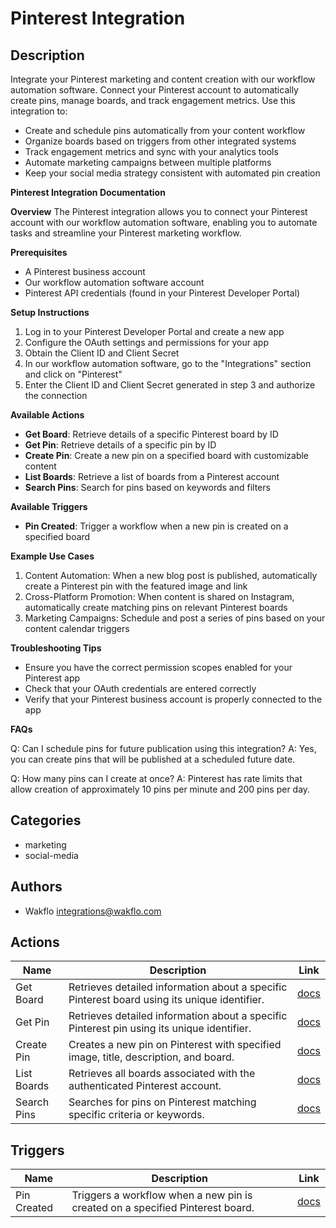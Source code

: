 # Pinterest Integration

## Description

Integrate your Pinterest marketing and content creation with our workflow automation software. Connect your Pinterest account to automatically create pins, manage boards, and track engagement metrics. Use this integration to:

- Create and schedule pins automatically from your content workflow
- Organize boards based on triggers from other integrated systems
- Track engagement metrics and sync with your analytics tools
- Automate marketing campaigns between multiple platforms
- Keep your social media strategy consistent with automated pin creation

**Pinterest Integration Documentation**

**Overview**
The Pinterest integration allows you to connect your Pinterest account with our workflow automation software, enabling you to automate tasks and streamline your Pinterest marketing workflow.

**Prerequisites**

- A Pinterest business account
- Our workflow automation software account
- Pinterest API credentials (found in your Pinterest Developer Portal)

**Setup Instructions**

1. Log in to your Pinterest Developer Portal and create a new app
2. Configure the OAuth settings and permissions for your app
3. Obtain the Client ID and Client Secret
4. In our workflow automation software, go to the "Integrations" section and click on "Pinterest"
5. Enter the Client ID and Client Secret generated in step 3 and authorize the connection

**Available Actions**

- **Get Board**: Retrieve details of a specific Pinterest board by ID
- **Get Pin**: Retrieve details of a specific pin by ID
- **Create Pin**: Create a new pin on a specified board with customizable content
- **List Boards**: Retrieve a list of boards from a Pinterest account
- **Search Pins**: Search for pins based on keywords and filters

**Available Triggers**

- **Pin Created**: Trigger a workflow when a new pin is created on a specified board

**Example Use Cases**

1. Content Automation: When a new blog post is published, automatically create a Pinterest pin with the featured image and link
2. Cross-Platform Promotion: When content is shared on Instagram, automatically create matching pins on relevant Pinterest boards
3. Marketing Campaigns: Schedule and post a series of pins based on your content calendar triggers

**Troubleshooting Tips**

- Ensure you have the correct permission scopes enabled for your Pinterest app
- Check that your OAuth credentials are entered correctly
- Verify that your Pinterest business account is properly connected to the app

**FAQs**

Q: Can I schedule pins for future publication using this integration?
A: Yes, you can create pins that will be published at a scheduled future date.

Q: How many pins can I create at once?
A: Pinterest has rate limits that allow creation of approximately 10 pins per minute and 200 pins per day.

## Categories

- marketing
- social-media

## Authors

- Wakflo <integrations@wakflo.com>

## Actions

| Name        | Description                                                                                  | Link                           |
| ----------- | -------------------------------------------------------------------------------------------- | ------------------------------ |
| Get Board   | Retrieves detailed information about a specific Pinterest board using its unique identifier. | [docs](actions/get_board.md)   |
| Get Pin     | Retrieves detailed information about a specific Pinterest pin using its unique identifier.   | [docs](actions/get_pin.md)     |
| Create Pin  | Creates a new pin on Pinterest with specified image, title, description, and board.          | [docs](actions/create_pin.md)  |
| List Boards | Retrieves all boards associated with the authenticated Pinterest account.                    | [docs](actions/list_boards.md) |
| Search Pins | Searches for pins on Pinterest matching specific criteria or keywords.                       | [docs](actions/search_pins.md) |

## Triggers

| Name        | Description                                                                   | Link                            |
| ----------- | ----------------------------------------------------------------------------- | ------------------------------- |
| Pin Created | Triggers a workflow when a new pin is created on a specified Pinterest board. | [docs](triggers/pin_created.md) |
